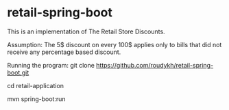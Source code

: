 # retail-spring-boot

This is an implementation of The Retail Store Discounts.

Assumption:
The 5$ discount on every 100$ applies only to bills that did not receive any percentage based discount.

Running the program:
git clone https://github.com/roudykh/retail-spring-boot.git

cd retail-application

mvn spring-boot:run
